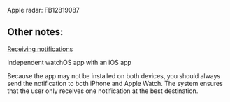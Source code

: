 Apple radar: FB12819087

## Other notes:

[Receiving notifications](https://developer.apple.com/documentation/watchos-apps/enabling-and-receiving-notifications)

Independent watchOS app with an iOS app

Because the app may not be installed on both devices, you should always send the notification to both iPhone and Apple Watch. The system ensures that the user only receives one notification at the best destination.
